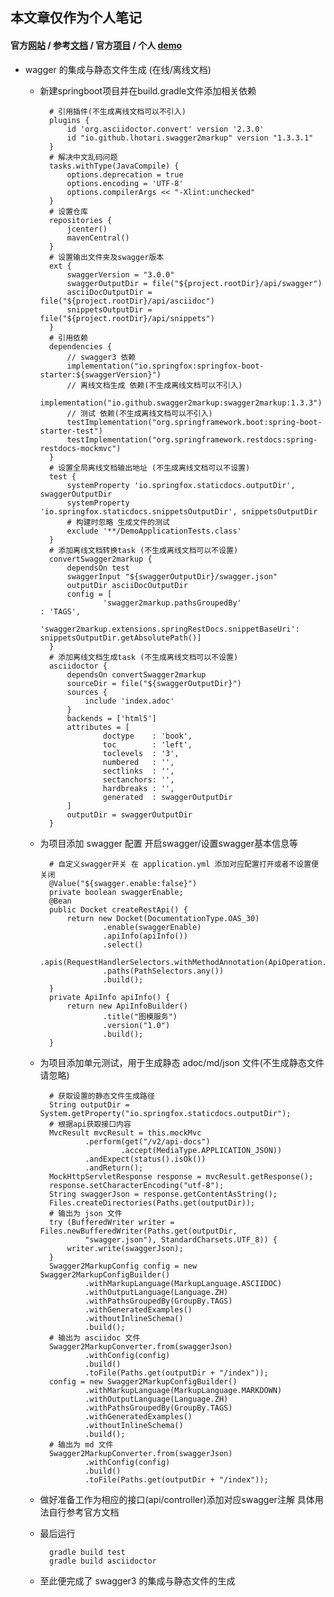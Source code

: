 ## 本文章仅作为个人笔记
#### 官方[网站](https://swagger.io/) / 参考[文档](https://github.com/OAI/OpenAPI-Specification/blob/master/versions/3.0.3.md) / 官方[项目](https://github.com/swagger-api/swagger-core) / 个人 [demo]()
* wagger 的集成与静态文件生成 (在线/离线文档)
    * 新建springboot项目并在build.gradle文件添加相关依赖

            # 引用插件(不生成离线文档可以不引入)
            plugins {
                id 'org.asciidoctor.convert' version '2.3.0'
                id "io.github.lhotari.swagger2markup" version "1.3.3.1"
            }
            # 解决中文乱码问题
            tasks.withType(JavaCompile) {
                options.deprecation = true
                options.encoding = 'UTF-8'
                options.compilerArgs << "-Xlint:unchecked"
            }
            # 设置仓库
            repositories {
                jcenter()
                mavenCentral()
            }
            # 设置输出文件夹及swagger版本
            ext {
                swaggerVersion = "3.0.0"
                swaggerOutputDir = file("${project.rootDir}/api/swagger")
                asciiDocOutputDir = file("${project.rootDir}/api/asciidoc")
                snippetsOutputDir = file("${project.rootDir}/api/snippets")
            }
            # 引用依赖
            dependencies {
                // swagger3 依赖
                implementation("io.springfox:springfox-boot-starter:${swaggerVersion}")
                // 离线文档生成 依赖(不生成离线文档可以不引入)
                implementation("io.github.swagger2markup:swagger2markup:1.3.3")
                // 测试 依赖(不生成离线文档可以不引入)
                testImplementation("org.springframework.boot:spring-boot-starter-test")
                testImplementation("org.springframework.restdocs:spring-restdocs-mockmvc")
            }
            # 设置全局离线文档输出地址 (不生成离线文档可以不设置)
            test {
                systemProperty 'io.springfox.staticdocs.outputDir', swaggerOutputDir
                systemProperty 'io.springfox.staticdocs.snippetsOutputDir', snippetsOutputDir
                # 构建时忽略 生成文件的测试
                exclude '**/DemoApplicationTests.class'
            }
            # 添加离线文档转换task (不生成离线文档可以不设置)
            convertSwagger2markup {
                dependsOn test
                swaggerInput "${swaggerOutputDir}/swagger.json"
                outputDir asciiDocOutputDir
                config = [
                        'swagger2markup.pathsGroupedBy'                          : 'TAGS',
                        'swagger2markup.extensions.springRestDocs.snippetBaseUri': snippetsOutputDir.getAbsolutePath()]
            }
            # 添加离线文档生成task (不生成离线文档可以不设置)
            asciidoctor {
                dependsOn convertSwagger2markup
                sourceDir = file("${swaggerOutputDir}")
                sources {
                    include 'index.adoc'
                }
                backends = ['html5']
                attributes = [
                        doctype    : 'book',
                        toc        : 'left',
                        toclevels  : '3',
                        numbered   : '',
                        sectlinks  : '',
                        sectanchors: '',
                        hardbreaks : '',
                        generated  : swaggerOutputDir
                ]
                outputDir = swaggerOutputDir
            }

    * 为项目添加 swagger 配置 开启swagger/设置swagger基本信息等
    
            # 自定义swagger开关 在 application.yml 添加对应配置打开或者不设置便关闭
            @Value("${swagger.enable:false}")
            private boolean swaggerEnable;
            @Bean
            public Docket createRestApi() {
                return new Docket(DocumentationType.OAS_30)
                        .enable(swaggerEnable)
                        .apiInfo(apiInfo())
                        .select()
                        .apis(RequestHandlerSelectors.withMethodAnnotation(ApiOperation.class))
                        .paths(PathSelectors.any())
                        .build();
            }
            private ApiInfo apiInfo() {
                return new ApiInfoBuilder()
                        .title("图模服务")
                        .version("1.0")
                        .build();
            }
    
    * 为项目添加单元测试，用于生成静态  adoc/md/json 文件(不生成静态文件请忽略)
        
            # 获取设置的静态文件生成路径
            String outputDir = System.getProperty("io.springfox.staticdocs.outputDir");
            # 根据api获取接口内容
            MvcResult mvcResult = this.mockMvc
                    .perform(get("/v2/api-docs")
                            .accept(MediaType.APPLICATION_JSON))
                    .andExpect(status().isOk())
                    .andReturn();
            MockHttpServletResponse response = mvcResult.getResponse();
            response.setCharacterEncoding("utf-8");
            String swaggerJson = response.getContentAsString();
            Files.createDirectories(Paths.get(outputDir));
            # 输出为 json 文件
            try (BufferedWriter writer = Files.newBufferedWriter(Paths.get(outputDir,
                    "swagger.json"), StandardCharsets.UTF_8)) {
                writer.write(swaggerJson);
            }
            Swagger2MarkupConfig config = new Swagger2MarkupConfigBuilder()
                    .withMarkupLanguage(MarkupLanguage.ASCIIDOC)
                    .withOutputLanguage(Language.ZH)
                    .withPathsGroupedBy(GroupBy.TAGS)
                    .withGeneratedExamples()
                    .withoutInlineSchema()
                    .build();
            # 输出为 asciidoc 文件
            Swagger2MarkupConverter.from(swaggerJson)
                    .withConfig(config)
                    .build()
                    .toFile(Paths.get(outputDir + "/index"));
            config = new Swagger2MarkupConfigBuilder()
                    .withMarkupLanguage(MarkupLanguage.MARKDOWN)
                    .withOutputLanguage(Language.ZH)
                    .withPathsGroupedBy(GroupBy.TAGS)
                    .withGeneratedExamples()
                    .withoutInlineSchema()
                    .build();
            # 输出为 md 文件
            Swagger2MarkupConverter.from(swaggerJson)
                    .withConfig(config)
                    .build()
                    .toFile(Paths.get(outputDir + "/index"));
    
    * 做好准备工作为相应的接口(api/controller)添加对应swagger注解 具体用法自行参考官方文档
    * 最后运行 
        
            gradle build test
            gradle build asciidoctor
    
    * 至此便完成了 swagger3 的集成与静态文件的生成
    
